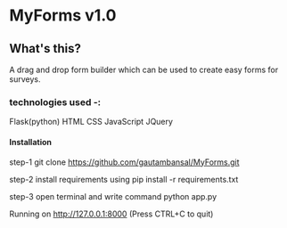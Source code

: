 # MyForms v1.0

## What's this?
A drag and drop form builder which can be used to create easy forms for surveys.

### technologies used -: 
Flask(python)
HTML
CSS
JavaScript
JQuery

#### Installation
step-1
git clone https://github.com/gautambansal/MyForms.git

step-2 
install requirements using
pip install -r requirements.txt

step-3
open terminal and write command
python app.py

Running on http://127.0.0.1:8000 (Press CTRL+C to quit)
